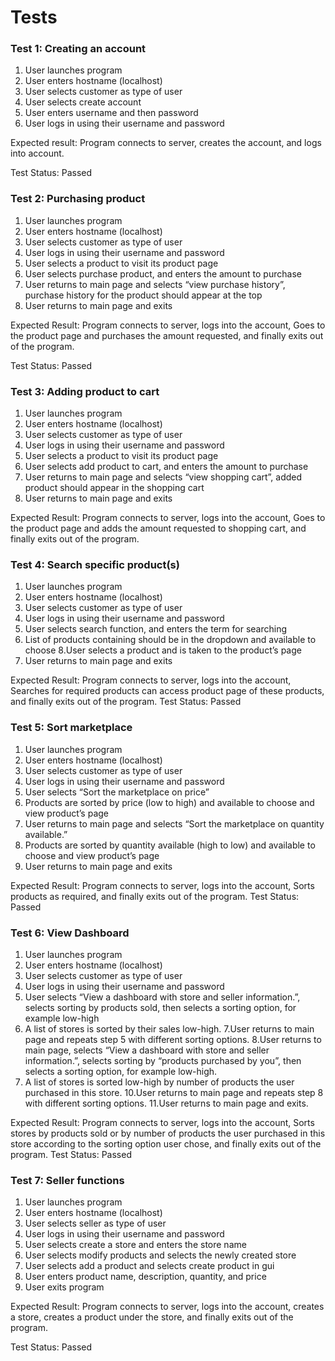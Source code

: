 # Tests
### Test 1: Creating an account
1. User launches program
2. User enters hostname (localhost)
3. User selects customer as type of user
4. User selects create account
5. User enters username and then password
6. User logs in using their username and password

Expected result: Program connects to server, creates the account, and logs into account.

Test Status: Passed
### Test 2: Purchasing product
1. User launches program
2. User enters hostname (localhost)
3. User selects customer as type of user
4. User logs in using their username and password
5. User selects a product to visit its product page
6. User selects purchase product, and enters the amount to purchase
7. User returns to main page and selects “view purchase history”, purchase history for the product should appear at the top
8. User returns to main page and exits

Expected Result: Program connects to server, logs into the account, 
Goes to the product page and purchases the amount requested, and finally exits out of the program.

Test Status: Passed
### Test 3: Adding product to cart
1. User launches program
2. User enters hostname (localhost)
3. User selects customer as type of user
4. User logs in using their username and password
5. User selects a product to visit its product page
6. User selects add product to cart, and enters the amount to purchase
7. User returns to main page and selects “view shopping cart”, added product should appear in the shopping cart
8. User returns to main page and exits

Expected Result: Program connects to server, logs into the account, 
Goes to the product page and adds the amount requested to shopping cart, and finally exits out of the program.
### Test 4: Search specific product(s)
1. User launches program
2. User enters hostname (localhost)
3. User selects customer as type of user
4. User logs in using their username and password
6. User selects search function, and enters the term for searching
7. List of products containing should be in the dropdown and available to choose
8.User selects a product and is taken to the product’s page
9. User returns to main page and exits

Expected Result: Program connects to server, logs into the account, 
Searches for required products can access product page of these products, and finally exits out of the program.
Test Status: Passed
### Test 5: Sort marketplace
1. User launches program
2. User enters hostname (localhost)
3. User selects customer as type of user
4. User logs in using their username and password
5. User selects “Sort the marketplace on price”
6. Products are sorted by price (low to high) and available to choose and view product’s page
7. User returns to main page and selects “Sort the marketplace on quantity available.”
8. Products are sorted by quantity available (high to low) and available to choose and view product’s page
9. User returns to main page and exits

Expected Result: Program connects to server, logs into the account, 
Sorts products as required, and finally exits out of the program.
Test Status: Passed
### Test 6: View Dashboard
1. User launches program
2. User enters hostname (localhost)
3. User selects customer as type of user
4. User logs in using their username and password
5. User selects “View a dashboard with store and seller information.”, selects sorting by products sold, then selects a sorting option, for example low-high
6. A list of stores is sorted by their sales low-high.
7.User returns to main page and repeats step 5 with different sorting options. 
8.User returns to main page, selects “View a dashboard with store and seller information.”, selects sorting by “products purchased by you”, then selects a sorting option, for example low-high.
9. A list of stores is sorted low-high by number of products the user purchased in this store.
10.User returns to main page and repeats step 8 with different sorting options. 
11.User returns to main page and exits.

Expected Result: Program connects to server, logs into the account, 
Sorts stores by products sold or by number of products the user purchased in this store according to the sorting option user chose, and finally exits out of the program.
Test Status: Passed

### Test 7: Seller functions
1. User launches program
2. User enters hostname (localhost)
3. User selects seller as type of user
4. User logs in using their username and password
5. User selects create a store and enters the store name
6. User selects modify products and selects the newly created store
7. User selects add a product and selects create product in gui
8. User enters product name, description, quantity, and price
9. User exits program

Expected Result: Program connects to server, logs into the account, creates a store, 
creates a product under the store, and finally exits out of the program.

Test Status: Passed
